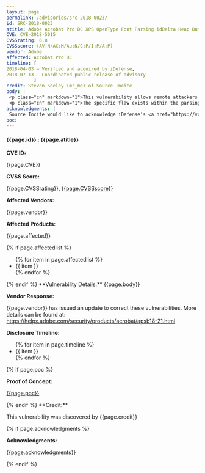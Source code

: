 ```yaml
---
layout: page
permalink: /advisories/src-2018-0023/
id: SRC-2018-0023
atitle: Adobe Acrobat Pro DC XPS OpenType Font Parsing idDelta Heap Buffer Overflow Remote Code Execution Vulnerability
CVE: CVE-2018-5015
CVSSrating: 6.8
CVSSscore: (AV:N/AC:M/Au:N/C:P/I:P/A:P)
vendor: Adobe
affected: Acrobat Pro DC
timeline: [
2018-04-03 – Verified and acquired by iDefense,
2018-07-13 – Coordinated public release of advisory
          ]
credit: Steven Seeley (mr_me) of Source Incite
body: |
 <p class="cn" markdown="1">This vulnerability allows remote attackers to execute arbitrary code on vulnerable installations of Adobe Acrobat Pro DC. User interaction is required to exploit this vulnerability in that the target must visit a malicious page or open a malicious file.</p>
 <p class="cn" markdown="1">The specific flaw exists within the parsing of embedded font files inside of XPS files. The issue results from the lack of proper validation of the length of user-supplied data prior to copying it to a fixed-length, heap-based buffer. An attacker can leverage this vulnerability to execute code under the context of the current process.</p>
acknowledgments: |
 Source Incite would like to acknowledge iDefense's <a href="https://vcp.idefense.com/">Vulnerability Contributor Program</a> for the help with co-ordination of this vulnerability.
poc:
---
```


<h4><b>{{page.id}} : {{page.atitle}}</b></h4>

**CVE ID:**
<p class="cn">{{page.CVE}}</p>

**CVSS Score:**
<p class="cn">{{page.CVSSrating}}, <a href="https://nvd.nist.gov/cvss/v2-calculator?vector={{page.CVSSscore}}">{{page.CVSSscore}}</a></p>

**Affected Vendors:**
<p class="cn">{{page.vendor}}</p>

**Affected Products:**
<p class="cn">{{page.affected}}</p>
{% if page.affectedlist %}
<ul class="cn">
{% for item in page.affectedlist %}
  <li>{{ item }}</li>
{% endfor %}
</ul>
{% endif %}
**Vulnerability Details:**
{{page.body}}

**Vendor Response:**

<p class="cn">{{page.vendor}} has issued an update to correct these vulnerabilities. More details can be found at: <br />
<a href="https://helpx.adobe.com/security/products/acrobat/apsb18-21.html">https://helpx.adobe.com/security/products/acrobat/apsb18-21.html</a></p>

**Disclosure Timeline:**
<ul class="cn">
{% for item in page.timeline %}
  <li>{{ item }}</li>
{% endfor %}
</ul>
{% if page.poc %}

**Proof of Concept:**
<p class="cn"><a href="{{page.poc}}">{{page.poc}}</a></p>
{% endif %}
**Credit:**
<p class="cn">This vulnerability was discovered by {{page.credit}}</p>
{% if page.acknowledgments %}

**Acknowledgments:**
<p class="cn">{{page.acknowledgments}}</p>
{% endif %}
